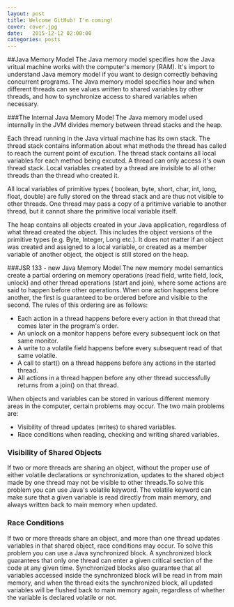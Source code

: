 ```yaml
---
layout: post
title: Welcome GitHub! I'm coming!
cover: cover.jpg
date:   2015-12-12 02:00:00
categories: posts
---
```


##Java Memory Model
The Java memory model specifies how the Java vritual machine works with the computer's memory (RAM).
It's import to understand Java memory model if you want to design correctly behaving concurrent programs. The Java memory model specifies how and when different threads can see values written to shared variables by other threads, and how to synchronize access to shared variables when necessary.

###The Internal Java Memory Model
The Java memory model used internally in the JVM divides memory between thread stacks and the heap.

Each thread running in the Java virtual machine has its own stack. The thread stack contains information about what methods the thread has called to reach the current point of excution. The thread stack contains all local variables for each method being excuted. A thread can only access it's own thread stack. Local variables created by a thread are invisible to all other threads than the thread who created it.

All local variables of primitive types ( boolean, byte, short, char, int, long, float, double) are fully stored on the thread stack and are thus not visible to other threads. One thread may pass a copy of a pritimive variable to another thread, but it cannot share the primitive local variable itself. 

The heap contains all objects created in your Java application, regardless of what thread created the object. This includes the object versions of the primitive types (e.g. Byte, Integer, Long etc.). It does not matter if an object was created and assigned to a local variable, or created as a member variable of another object, the object is still stored on the heap.

###JSR 133 - new Java Memory Model 
The new memory model semantics create a partial ordering on memory operations (read field, write field, lock, unlock) and other thread operations (start and join), where some actions are said to happen before other operations. When one action happens before another, the first is guaranteed to be ordered before and visible to the second. The rules of this ordering are as follows:

* Each action in a thread happens before every action in that thread that comes later in the program's order.
* An unlock on a monitor happens before every subsequent lock on that same monitor.
* A write to a volatile field happens before every subsequent read of that same volatile.
* A call to start() on a thread happens before any actions in the started thread.
* All actions in a thread happen before any other thread successfully returns from a join() on that thread.

When objects and variables can be stored in various different memory areas in the computer, certain problems may occur. The two main problems are: 
* Visibility of thread updates (writes) to shared variables.
* Race conditions when reading, checking and writing shared variables.

### Visibility of Shared Objects
If two or more threads are sharing an object, without the proper use of either volatile declarations or synchronization, updates to the shared object made by one thread may not be visible to other threads.To solve this problem you can use Java's volatile keyword. The volatile keyword can make sure that a given variable is read directly from main memory, and always written back to main memory when updated. 

### Race Conditions
If two or more threads share an object, and more than one thread updates variables in that shared object, race conditions may occur. To solve this problem you can use a Java synchronized block. A synchronized block guarantees that only one thread can enter a given critical section of the code at any given time. Synchronized blocks also guarantee that all variables accessed inside the synchronized block will be read in from main memory, and when the thread exits the synchronized block, all updated variables will be flushed back to main memory again, regardless of whether the variable is declared volatile or not.



